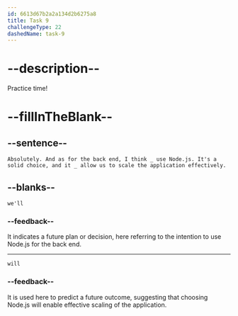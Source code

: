 ```yaml
---
id: 6613d67b2a2a134d2b6275a8
title: Task 9
challengeType: 22
dashedName: task-9
---
```


<!--
AUDIO REFERENCE:
Brian: Absolutely. And as for the back end, I think _ use Node.js. It's a solid choice, and it _ allow us to scale the application effectively.
-->

# --description--

Practice time!

# --fillInTheBlank--

## --sentence--

`Absolutely. And as for the back end, I think _ use Node.js. It's a solid choice, and it _ allow us to scale the application effectively.`

## --blanks--

`we'll`

### --feedback--

It indicates a future plan or decision, here referring to the intention to use Node.js for the back end.

---

`will`

### --feedback--

It is used here to predict a future outcome, suggesting that choosing Node.js will enable effective scaling of the application.

